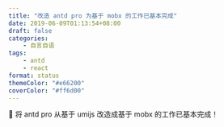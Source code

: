 ```yaml
---
title: "改造 antd pro 为基于 mobx 的工作已基本完成"
date: 2019-06-09T01:13:54+08:00
draft: false
categories:
    - 自言自语
tags:
    - antd
    - react
format: status
themeColor: "#e66200"
coverColor: "#ff6d00"
---
```


🎉 将 antd pro 从基于 umijs 改造成基于 mobx 的工作已基本完成！